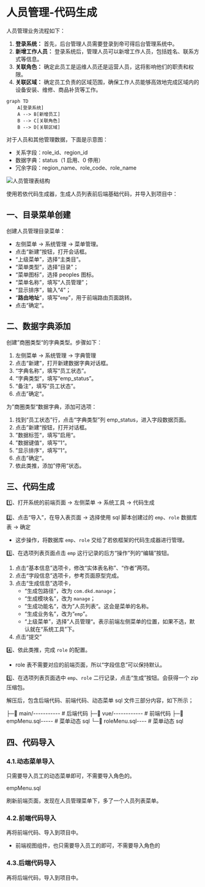 # 人员管理-代码生成

人员管理业务流程如下：

1. **登录系统：** 首先，后台管理人员需要登录到帝可得后台管理系统中。
2. **新增工作人员：** 登录系统后，管理人员可以新增工作人员，包括姓名、联系方式等信息。
3. **关联角色：** 确定此员工是运维人员还是运营人员，这将影响他们的职责和权限。
4. **关联区域：** 确定员工负责的区域范围，确保工作人员能够高效地完成区域内的设备安装、维修、商品补货等工作。

```mermaid
graph TD
    A[登录系统] 
    A --> B[新增员工]
    B --> C[关联角色]
    B --> D[关联区域]
```

对于人员和其他管理数据，下面是示意图：

- 关系字段：role_id、region_id
- 数据字典：status（1 启用、0 停用）
- 冗余字段：region_name、role_code、role_name

![人员管理表结构](/Users/zetian/workshop/project/dkd-parent/Note/NodeAssets/人员管理表结构.png)

使用若依代码生成器，生成人员列表前后端基础代码，并导入到项目中：

## 一、目录菜单创建

创建人员管理目录菜单：

- 左侧菜单 -> 系统管理 -> 菜单管理。
- 点击“新建”按钮，打开会话框。
- “上级菜单”，选择“主类目”。
- “菜单类型”，选择“目录”；
- “菜单图标”，选择 peoples 图标。
- “菜单名称”，填写“人员管理”；
- “显示排序”，输入“4”；
- “**路由地址**”，填写“`emp`”，用于前端路由页面跳转。
- 点击“确定”。

## 二、数据字典添加

创建”商圈类型“的字典类型。步骤如下：

1. 左侧菜单 -> 系统管理 -> 字典管理
2. 点击“新建”，打开新建数据字典对话框。
3. “字典名称”，填写“员工状态”。
4. “字典类型”，填写“emp_status”。
5. “备注”，填写“员工状态”。
6. 点击”确定“。

为”商圈类型“数据字典，添加可选项：

1. 找到“员工状态”行，点击“字典类型”列 emp_status，进入字段数据页面。
2. 点击”新建“按钮，打开对话框。
3. ”数据标签“，填写”启用“。
4. ”数据键值“，填写”1“。
5. ”显示排序“，填写”1“。
6. 点击”确定“。
7. 依此类推，添加”停用“状态。

## 三、代码生成

1️⃣、打开系统的前端页面 -> 左侧菜单 -> 系统工具 -> 代码生成

2️⃣、点击“导入”，在导入表页面 -> 选择使用 sql 脚本创建过的 `emp`、`role` 数据库表 -> 确定

- 这步操作，将数据库 `emp`、`role` 交给了若依框架的代码生成器进行管理。

3️⃣、在选项列表页面点击 `emp` 这行记录的后方“操作”列的“编辑”按钮。

1. 点击“基本信息”选项卡，修改“实体表名称”、“作者”两项。
2. 点击“字段信息”选项卡，参考页面原型完成。
3. 点击“生成信息”选项卡，
   - “生成包路径”，改为 `com.dkd.manage`；
   - “生成模块名”，改为 `manage`；
   - ”生成功能名“，改为”人员列表“。这会是菜单的名称。
   - “生成业务名”，改为“`emp`”。
   - “上级菜单”，选择”人员管理“。表示前端左侧菜单的位置，如果不选，默认就在“系统工具”下。
4. 点击“提交”

4️⃣、依此类推，完成 `role` 的配置。

- role 表不需要对应的前端页面，所以“字段信息”可以保持默认。

5️⃣、在选项列表页面选中 `emp`、`role` 二行记录，点击“生成”按钮。会获得一个 zip 压缩包。

解压后，包含后端代码、前端代码、动态菜单 sql 文件三部分内容，如下所示；

├─📁 main/----------- # 后端代码
├─📁 vue/------------ # 前端代码
├─📄 empMenu.sql----- # 菜单动态 sql
└─📄 roleMenu.sql---- # 菜单动态 sql

## 四、代码导入

### 4.1.动态菜单导入

只需要导入员工的动态菜单即可，不需要导入角色的。

empMenu.sql

刷新前端页面，发现在人员管理菜单下，多了一个人员列表菜单。

### 4.2.前端代码导入

再将前端代码、导入到项目中。

- 前端视图组件，也只需要导入员工的即可，不需要导入角色的

### 4.3.后端代码导入

再将后端代码，导入到项目中。
